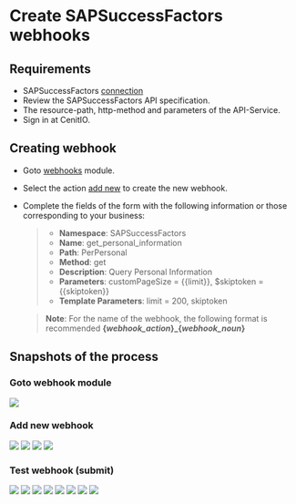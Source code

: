 # Create SAPSuccessFactors webhooks

## Requirements

* SAPSuccessFactors [connection](connections/SAPSuccessFactors-connection_odata.md)
* Review the SAPSuccessFactors API specification.[<i class="fa fa-external-link" aria-hidden="true"></i>](https://help.sap.com/viewer/d599f15995d348a1b45ba5603e2aba9b/2111/en-US/5c8bca0af1654b05a83193b2922dcee2.html)
* The resource-path, http-method and parameters of the API-Service.
* Sign in at CenitIO.[<i class="fa fa-external-link" aria-hidden="true"></i>](https://cenit.io/users/sign_in)

## Creating webhook

* Goto [webhooks](https://cenit.io/plain_webhook) module.
* Select the action [add new](https://cenit.io/plain_webhook/new) to create the new webhook.
* Complete the fields of the form with the following information or those corresponding to your business:

    >- **Namespace**: SAPSuccessFactors
    >- **Name**: get_personal_information
    >- **Path**: PerPersonal
    >- **Method**: get
    >- **Description**: Query Personal Information
    >- **Parameters**: customPageSize = {{limit}}, $skiptoken = {{skiptoken}}
    >- **Template Parameters**: limit = 200, skiptoken

    > **Note**: For the name of the webhook, the following format is recommended **{*webhook_action*}\_{*webhook_noun*}**

## Snapshots of the process

### Goto webhook module

   ![](../assets/snapshots/sap-sf-wh/snapshots-001.png)
    
### Add new webhook

   ![](../assets/snapshots/sap-sf-wh/snapshots-002.png)
   ![](../assets/snapshots/sap-sf-wh/snapshots-002a.png)
   ![](../assets/snapshots/sap-sf-wh/snapshots-002b.png)
   ![](../assets/snapshots/sap-sf-wh/snapshots-003.png)
   
### Test webhook (submit)

   ![](../assets/snapshots/sap-sf-wh/snapshots-004.png)
   ![](../assets/snapshots/sap-sf-wh/snapshots-005.png)
   ![](../assets/snapshots/sap-sf-wh/snapshots-006.png)
   ![](../assets/snapshots/sap-sf-wh/snapshots-007.png)
   ![](../assets/snapshots/sap-sf-wh/snapshots-008.png)
   ![](../assets/snapshots/sap-sf-wh/snapshots-009.png)
   ![](../assets/snapshots/sap-sf-wh/snapshots-010.png)
   ![](../assets/snapshots/sap-sf-wh/snapshots-011.png)
